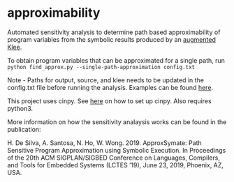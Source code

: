 # approximability
Automated sensitivity analysis to determine path based approximability of program variables from the symbolic results produced by an [augmented Klee](https://github.com/ApproxSymate/klee).

To obtain program variables that can be approximated for a single path, run `python find_approx.py --single-path-approximation config.txt`

Note - Paths for output, source, and klee needs to be updated in the config.txt file before running the analysis. Examples can be found [here](https://github.com/ApproxSymate/evaluation/tree/master/benchmarks-with-approxsymate).

This project uses cinpy. See [here](https://github.com/csarn/cinpy) on how to set up cinpy. Also requires python3.

More information on how the sensitivity analaysis works can be found in the publication: 

H. De Silva, A. Santosa, N. Ho, W. Wong. 2019. ApproxSymate: Path Sensitive Program Approximation using Symbolic Execution. In Proceedings of the 20th ACM SIGPLAN/SIGBED Conference on Languages, Compilers, and Tools for Embedded Systems (LCTES ’19), June 23, 2019, Phoenix, AZ, USA.
